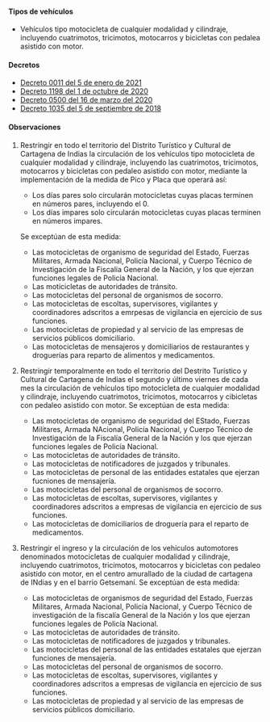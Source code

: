 #### Tipos de vehículos

- Vehículos tipo motocicleta de cualquier modalidad y cilindraje, incluyendo cuatrimotos, tricimotos, motocarros y bicicletas con pedalea asistido con motor.

#### Decretos

- [Decreto 0011 del 5 de enero de 2021](https://www.transitocartagena.gov.co/links/Decretos/Decretos_2018/Decreto_0011.PDF)
- [Decreto 1198 del 1 de octubre de 2020](https://www.transitocartagena.gov.co/links/Decretos/Decretos_2018/Decreto_1198.PDF)
- [Decreto 0500 del 16 de marzo del 2020](/cartagena/decreto-0500-del-16-de-marzo-del-2020.pdf)
- [Decreto 1035 del 5 de septiembre de 2018](/cartagena/decreto-1035-del-5-de-septiembre-de-2018.pdf)

#### Observaciones

1.  Restringir en todo el territorio del Distrito Turístico y Cultural de Cartagena de Indias la circulación de los vehículos tipo motocicleta de cualquier modalidad y cilindraje, incluyendo las cuatrimotos, tricimotos, motocarros y bicicletas con pedaleo asistido con motor, mediante la implementación de la medida de Pico y Placa que operará así:

    - Los días pares solo circularán motocicletas cuyas placas terminen en números pares, incluyendo el 0.
    - Los días impares solo circularán motocicletas cuyas placas terminen en números impares.

    Se exceptúan de esta medida:

    - Las motocicletas de organismo de seguridad del Estado, Fuerzas Militares, Armada Nacional, Policía Nacional, y Cuerpo Técnico de Investigación de la Fiscalía General de la Nación, y los que ejerzan funciones legales de Policía Nacional.
    - Las moticicletas de autoridades de tránsito.
    - Las motocicletas del personal de organismos de socorro.
    - Las motocicletas de escoltas, supervisores, vigilantes y coordinadores adscritos a emrpesas de vigilancia en ejercicio de sus funciones.
    - Las motocicletas de propiedad y al servicio de las empresas de servicios públicos domiciliario.
    - Las motocicletas de mensajeros y domiciliarios de restaurantes y droguerías para reparto de alimentos y medicamentos.

2.  Restringir temporalmente en todo el territorio del Destrito Turístico y Cultural de Cartagena de Indias el segundo y último viernes de cada mes la circulación de vehículos tipo motocicleta de cualquier modalidad y cilindraje, incluyendo cuatrimotos, tricimotos, motocarros y cibicletas con pedaleo asistido con motor. Se exceptúan de esta medida:
    - Las motocicletas de organismo de seguridad del EStado, Fuerzas Militares, Armada NAcional, Policía Nacional, y Cuerpo Técnico de Investigación de la Fiscalía General de la Nación y los que ejerzan funciones legales de Policía Nacional.
    - Las motocicletas de autoridades de tránsito.
    - Las motocicletas de notificadores de juzgados y tribunales.
    - Las motocicletas de personal de las entidades estatales que ejerzan fucniones de mensajería.
    - Las motocicletas del personal de organismos de socorro.
    - Las motocicletas de escoltas, supervisores, vigilantes y coordinadores adscritos a empresas de vigilancia en ejercicio de sus funciones.
    - Las motocicletas de domiciliarios de droguería para el reparto de medicamentos.
3.  Restringir el ingreso y la circulación de los vehículos automotores denominados motocicletas de cualquier modalidad y cilindraje, incluyendo cuatrimotos, tricimotos, motocarros y bicicletas con pedaleo asistido con motor, en el centro amurallado de la ciudad de cartagena de INdias y en el barrio Getsemaní. Se exceptúan de esta medida:
    - Las motocicletas de organismos de seguridad del Estado, Fuerzas Militares, Armada Nacional, Policía Nacional, y Cuerpo Técnico de investigación de la fiscalía General de la Nación y los que ejerzan funciones legales de Policía Nacional.
    - Las motocicletas de autoridades de tránsito.
    - Las motocicletas de notificadores de juzgados y tribunales.
    - Las motocicletas del personal de las entidades estatales que ejerzan funciones de mensajería.
    - Las motocicletas del personal de organismos de socorro.
    - Las motocicletas de escoltas, supervisores, vigilantes y coordinadores adscritos a empresas de vigilancia en ejercicio de sus funciones.
    - Las motocicletas de propiedad y al servicio de las empresas de servicios públicos domiciliario.
